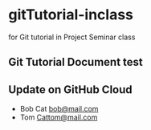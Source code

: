 # gitTutorial-inclass
for Git tutorial in Project Seminar class

## Git Tutorial Document test

## Update on GitHub Cloud

- Bob Cat bob@mail.com
- Tom Cattom@mail.com
